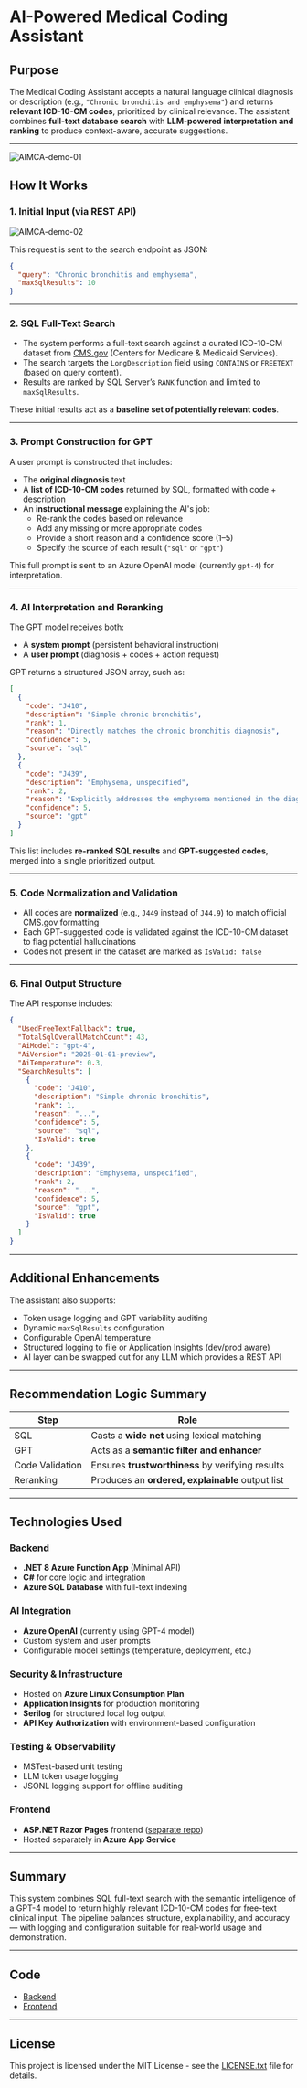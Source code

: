 # AI-Powered Medical Coding Assistant

## Purpose

The Medical Coding Assistant accepts a natural language clinical diagnosis or description (e.g., `"Chronic bronchitis and emphysema"`) and returns **relevant ICD-10-CM codes**, prioritized by clinical relevance. The assistant combines **full-text database search** with **LLM-powered interpretation and ranking** to produce context-aware, accurate suggestions.

---

![AIMCA-demo-01](https://github.com/user-attachments/assets/f00f3668-3f19-4f52-b719-512c2b00c219)

## How It Works

### 1. Initial Input (via REST API)

![AIMCA-demo-02](https://github.com/user-attachments/assets/a0fd3b16-0edf-493f-ae3d-47ed74b5890f)

This request is sent to the search endpoint as JSON:

```json
{
  "query": "Chronic bronchitis and emphysema",
  "maxSqlResults": 10
}
```

---

### 2. SQL Full-Text Search

- The system performs a full-text search against a curated ICD-10-CM dataset from [CMS.gov](https://cms.gov) (Centers for Medicare & Medicaid Services).
- The search targets the `LongDescription` field using `CONTAINS` or `FREETEXT` (based on query content).
- Results are ranked by SQL Server’s `RANK` function and limited to `maxSqlResults`.

These initial results act as a **baseline set of potentially relevant codes**.

---

### 3. Prompt Construction for GPT

A user prompt is constructed that includes:

- The **original diagnosis** text
- A **list of ICD-10-CM codes** returned by SQL, formatted with code + description
- An **instructional message** explaining the AI's job:
  - Re-rank the codes based on relevance
  - Add any missing or more appropriate codes
  - Provide a short reason and a confidence score (1–5)
  - Specify the source of each result (`"sql"` or `"gpt"`)

This full prompt is sent to an Azure OpenAI model (currently `gpt-4`) for interpretation.

---

### 4. AI Interpretation and Reranking

The GPT model receives both:
- A **system prompt** (persistent behavioral instruction)
- A **user prompt** (diagnosis + codes + action request)

GPT returns a structured JSON array, such as:

```json
[
  {
    "code": "J410",
    "description": "Simple chronic bronchitis",
    "rank": 1,
    "reason": "Directly matches the chronic bronchitis diagnosis",
    "confidence": 5,
    "source": "sql"
  },
  {
    "code": "J439",
    "description": "Emphysema, unspecified",
    "rank": 2,
    "reason": "Explicitly addresses the emphysema mentioned in the diagnosis",
    "confidence": 5,
    "source": "gpt"
  }
]
```

This list includes **re-ranked SQL results** and **GPT-suggested codes**, merged into a single prioritized output.

---

### 5. Code Normalization and Validation

- All codes are **normalized** (e.g., `J449` instead of `J44.9`) to match official CMS.gov formatting
- Each GPT-suggested code is validated against the ICD-10-CM dataset to flag potential hallucinations
- Codes not present in the dataset are marked as `IsValid: false`

---

### 6. Final Output Structure

The API response includes:

```json
{
  "UsedFreeTextFallback": true,
  "TotalSqlOverallMatchCount": 43,
  "AiModel": "gpt-4",
  "AiVersion": "2025-01-01-preview",
  "AiTemperature": 0.3,
  "SearchResults": [
    {
      "code": "J410",
      "description": "Simple chronic bronchitis",
      "rank": 1,
      "reason": "...",
      "confidence": 5,
      "source": "sql",
      "IsValid": true
    },
    {
      "code": "J439",
      "description": "Emphysema, unspecified",
      "rank": 2,
      "reason": "...",
      "confidence": 5,
      "source": "gpt",
      "IsValid": true
    }
  ]
}
```

---

## Additional Enhancements

The assistant also supports:

- Token usage logging and GPT variability auditing
- Dynamic `maxSqlResults` configuration
- Configurable OpenAI temperature
- Structured logging to file or Application Insights (dev/prod aware)
- AI layer can be swapped out for any LLM which provides a REST API

---

## Recommendation Logic Summary

| Step           | Role                                                      |
|----------------|-----------------------------------------------------------|
| SQL            | Casts a **wide net** using lexical matching               |
| GPT            | Acts as a **semantic filter and enhancer**                |
| Code Validation| Ensures **trustworthiness** by verifying results          |
| Reranking      | Produces an **ordered, explainable** output list          |

---

## Technologies Used

### Backend
- **.NET 8 Azure Function App** (Minimal API)
- **C#** for core logic and integration
- **Azure SQL Database** with full-text indexing

### AI Integration
- **Azure OpenAI** (currently using GPT-4 model)
- Custom system and user prompts
- Configurable model settings (temperature, deployment, etc.)

### Security & Infrastructure
- Hosted on **Azure Linux Consumption Plan**
- **Application Insights** for production monitoring
- **Serilog** for structured local log output
- **API Key Authorization** with environment-based configuration

### Testing & Observability
- MSTest-based unit testing
- LLM token usage logging
- JSONL logging support for offline auditing

### Frontend
- **ASP.NET Razor Pages** frontend ([separate repo](https://github.com/jerhow/AIMCA-UI-Razor))
- Hosted separately in **Azure App Service**

---

## Summary

This system combines SQL full-text search with the semantic intelligence of a GPT-4 model to return highly relevant ICD-10-CM codes for free-text clinical input. The pipeline balances structure, explainability, and accuracy — with logging and configuration suitable for real-world usage and demonstration.

---

## Code
- [Backend](https://github.com/jerhow/AI-medical-coding-assistant)
- [Frontend](https://github.com/jerhow/AIMCA-UI-Razor)

---

## License

This project is licensed under the MIT License - see the [LICENSE.txt](LICENSE.txt) file for details.

